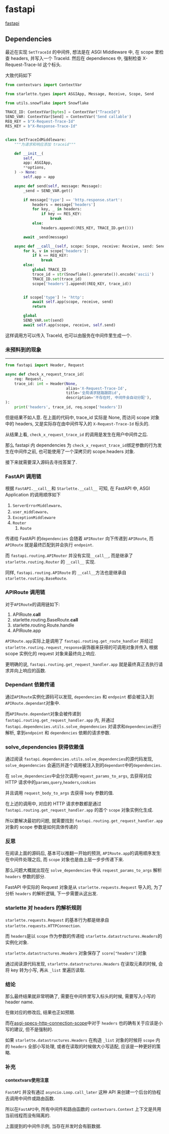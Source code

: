 # fastapi

[fastapi](https://fastapi.tiangolo.com/)

## Dependencies

最近在实现 `SetTraceId` 的中间件, 想法是在 ASGI Middleware 中, 在 scope 里检查 headers, 并写入一个 TraceId. 然后在 dependiences 中, 强制检查 X-Request-Trace-Id 这个标头.

大致代码如下

```python
from contextvars import ContextVar

from starlette.types import ASGIApp, Message, Receive, Scope, Send

from utils.snowflake import Snowflake

TRACE_ID: ContextVar[bytes] = ContextVar("TraceId")
SEND_VAR: ContextVar[Send] = ContextVar('Send callable')
REQ_KEY = b"X-Request-Trace-Id"
RES_KEY = b"X-Response-Trace-Id"


class SetTraceIdMiddleware:
    """为请求和响应添加 traceid"""

    def __init__(
        self,
        app: ASGIApp,
        **options,
    ) -> None:
        self.app = app

    async def send(self, message: Message):
        _send = SEND_VAR.get()

        if message['type'] == 'http.response.start':
            headers = message['headers']
            for key, _ in headers:
                if key == RES_KEY:
                    break
            else:
                headers.append((RES_KEY, TRACE_ID.get()))

        await _send(message)

    async def __call__(self, scope: Scope, receive: Receive, send: Send) -> None:
        for k, v in scope['headers']:
            if k == REQ_KEY:
                break
        else:
            global TRACE_ID
            trace_id = str(Snowflake().generate()).encode('ascii')
            TRACE_ID.set(trace_id)
            scope['headers'].append((REQ_KEY, trace_id))


        if scope['type'] != 'http':
            await self.app(scope, receive, send)
            return

        global
        SEND_VAR.set(send)
        await self.app(scope, receive, self.send)

```

这样调用方可以传入 TraceId, 也可以由服务在中间件里生成一个.

### 未预料到的现象

---

```python
from fastapi import Header, Request

async def check_x_request_trace_id(
    req: Request,
    trace_id: int = Header(None,
                           alias='X-Request-Trace-Id',
                           title='全局请求链路跟踪id',
                           description='不存在时, 中间件会自动分配'),
):
    print('headers', trace_id, req.scope['headers'])

```

但是结果不如人意. 在上面的代码中, trace_id 实际是 None, 而访问 scope 对象中的 headers, 又是实际存在由中间件写入的 `X-Request-Trace-Id` 标头的.

从结果上看, `check_x_request_trace_id` 的调用是发生在用户中间件之后.

那么 fastapi 内 dependencies 为 `check_x_request_trace_id`绑定参数的行为发生在中间件之前, 也可能使用了一个深拷贝的 scope.headers 对象.

接下来就需要深入源码去寻找答案了.

### FastAPI 调用链

根据 `FastAPI.__call__`和 `Starlette.__call__` 可知, 在 FastAPI 中, ASGI Application 的调用顺序如下

1. `ServerErrorMiddleware`、
2. `user_middleware`、
3. `ExceptionMiddleware`
4. `Router`
    1. `Route`

传递给 FastAPI 的`dependencies` 会随着 `APIRouter` 向下传递到 `APIRoute`, 而 `APIRoute` 就是最终匹配到并会执行 `endpoint`.

而 `fastapi.routing.APIRouter` 并没有实现`__call__`, 而是继承了`starlette.routing.Router` 的 `__call__` 实现.

同样, `fastapi.routing.APIRoute` 的 `__call__`方法也是继承自 `starlette.routing.BaseRoute`.

### APIRoute 调用链

对于`APIRoute`的调用链如下:

1. APIRoute.__call__
2. starlette.routing.BaseRoute.__call__
3. starlette.routing.Route.handle
4. APIRoute.app

`APIRoute.app`实际上是调用了 `fastapi.routing.get_route_handler` 并经过`starlette.routing.request_response`装饰器来获得的可调用对象并传入 根据 scope 实例化的 request 对象来最终向上响应.

更明确的说, `fastapi.routing.get_request_handler.app` 就是最终真正去执行请求并向上响应的函数.

### Dependant 依赖传递

通过`APIRoute`实例化源码可以发现, `dependencies` 和 `endpoint` 都会被注入到 `APIRoute.dependant`对象中.

而`APIRoute.dependant`对象会被传递到 `fastapi.routing.get_request_handler.app` 内, 并通过`fastapi.dependencies.utils.solve_dependencies` 对请求和`dependencies`进行解析, 拿到`endpoint` 和 `dependencies` 依赖的请求参数.

### solve_dependencies 获得依赖值

通过阅读 `fastapi.dependencies.utils.solve_dependencies`的源代码发现, `solve_dependencies` 会遍历并逐个调用被注入到的`dependant`中的`dependencies`.

在 `solve_dependencies`中会分次调用`request_params_to_args`, 去获得对应 HTTP 请求中的`params`,`query`,`headers`,`cookies`

并且调用 `request_body_to_args` 去获得 `body` 参数的值.

在上述的调用中, 对应的 HTTP 请求参数都是通过 `fastapi.routing.get_request_handler.app` 的首个 `scope` 对象实例化生成.

所以要解决最初的问题, 就需要找到 `fastapi.routing.get_request_handler.app` 对象的 scope 参数是如何具体传递的

### 反思

在阅读上面的源码后, 基本可以推翻一开始的预测, `APIRoute.app`的调用顺序发生在中间件处理之后, 而 `scope` 对象也是由上层一步步传递下来.

那么问题大概就出现在 `solve_dependencies` 中从 `request_params_to_args` 解析 `headers` 参数的部分.

FastAPI 中实际的 Request 对象是从 `starlette.requests.Request` 导入的, 为了分析 `headers` 的解析逻辑, 下一步需要从这出发.

### starlette 对 headers 的解析规则

`starlette.requests.Request` 的基本行为都是继承自 `starlette.requests.HTTPConnection`.

而 `headers`是以 `scope` 作为参数的传递给 `starlette.datastructures.Headers`的实例化对象.

`starlette.datastructures.Headers` 对象保存了 `score["headers"]`对象

通过阅读源代码发现, `starlette.datastructures.Headers` 在读取元素的时候, 会将 key 转为小写, 再从 `_list` 里遍历读取.

### 结论

那么最终结果就非常明确了, 需要在中间件里写入标头的时候, 需要写入小写的 header name.

在做对应的修改后, 结果也正如预期.

而在[asgi-specs-http-connection-scope](https://asgi.readthedocs.io/en/latest/specs/www.html#http-connection-scope)中对于 `headers` 也的确有关于应该是小写的建议, 但不是强制的.

如果 `starlette.datastructures.Headers` 在构造 `_list` 对象的时候将 `scope` 内的 `headers` 全部小写处理, 或者在读取的时候做大小写适配, 应该是一种更好的策略.

### 补充

#### contextvars使用注意

`FastAPI` 并没有通过 `asyncio.Loop.call_later` 这种 API 来创建一个后台的协程去调用中间件或路由函数.

所以在`FastAPI`中, 所有中间件和路由函数的 `contextvars.Context` 上下文是共用当前线程而没有隔离的.

上面提到的中间件示例, 当存在并发时会有脏数据.
